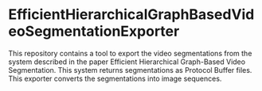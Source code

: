 EfficientHierarchicalGraphBasedVideoSegmentationExporter
========================================================

This repository contains a tool to export the video segmentations from the system described in the paper Efficient Hierarchical Graph-Based Video Segmentation. This system returns segmentations as Protocol Buffer files. This exporter converts the segmentations into image sequences.
